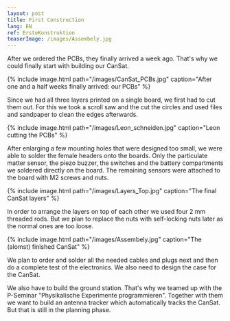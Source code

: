 ```yaml
---
layout: post
title: First Construction
lang: EN
ref: ErsteKonstruktion
teaserImage: /images/Assembely.jpg
---
```


After we ordered the PCBs, they finally arrived a week ago. That's why we could finally start with
building our CanSat.

{% include image.html path="/images/CanSat_PCBs.jpg" caption="After one and a half weeks finally arrived: our PCBs" %}

Since we had all three layers printed on a single board, we first had
to cut them out. For this we took a scroll saw and the cut the circles and used files and sandpaper to clean the edges afterwards.

{% include image.html path="/images/Leon_schneiden.jpg" caption="Leon cutting the PCBs" %}

After enlarging a few mounting holes that were designed too small, we were able to solder the female headers onto the boards. Only the particulate matter sensor, the piezo buzzer, the switches and the battery compartments
we soldered directly on the board. The remaining sensors were attached to the board with
M2 screws and nuts.

{% include image.html path="/images/Layers_Top.jpg" caption="The final CanSat layers" %}

In order to arrange the layers on top of each other we used four 2 mm threaded rods. But we plan to replace the nuts 
with self-locking nuts later as the normal ones are too loose.

{% include image.html path="/images/Assembely.jpg" caption="The (alomst) finished CanSat" %}

We plan to order and solder all the needed cables and plugs next and then do a complete test of the
electronics. We also need to design the case for the CanSat.

We also have to build the ground station. That's why we teamed up with the P-Seminar "Physikalische Experimente programmieren".
Together with them we want to build an antenna tracker which automatically tracks the CanSat. But that is still
in the planning phase.
